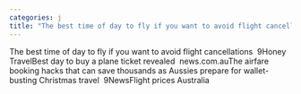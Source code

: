 ```yaml
---
categories: j
title: "The best time of day to fly if you want to avoid flight cancellations  9Honey Travel"
---
```

The best time of day to fly if you want to avoid flight cancellations&nbsp;&nbsp;9Honey TravelBest day to buy a plane ticket revealed&nbsp;&nbsp;news.com.auThe airfare booking hacks that can save thousands as Aussies prepare for wallet-busting Christmas travel&nbsp;&nbsp;9NewsFlight prices Australia